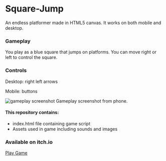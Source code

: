 # Square-Jump

An endless platformer made in HTML5 canvas.
It works on both mobile and desktop.

### Gameplay
You play as a blue square that jumps on platforms. You can move right or left to control the square.

### Controls
Desktop: right left arrows

Mobile: buttons

![gameplay screenshot](https://img.itch.zone/aW1hZ2UvMTAwNTE3Ny81NzI1MDU2LmpwZw==/original/jxtcWa.jpg)
Gameplay screenshot from phone.

#### This repository contains:
* index.html file containing game script
* Assets used in game including sounds and images

### Available on itch.io

[Play Game](https://hyrdaboo.itch.io/square-jump)
